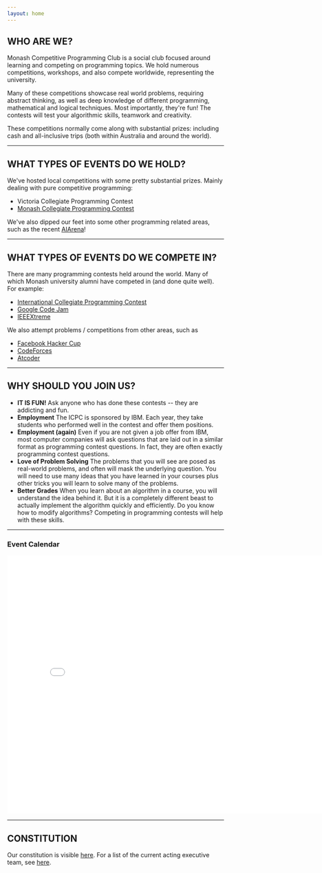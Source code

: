 ```yaml
---
layout: home
---
```


## WHO ARE WE?

Monash Competitive Programming Club is a social club focused around learning and competing on programming topics. We hold numerous competitions, workshops, and also compete worldwide, representing the university.

Many of these competitions showcase real world problems, requiring abstract thinking, as well as deep knowledge of different programming, mathematical and logical techniques. Most importantly, they're fun! The contests will test your algorithmic skills, teamwork and creativity.

These competitions normally come along with substantial prizes: including cash and all-inclusive trips (both within Australia and around the world).

---

## WHAT TYPES OF EVENTS DO WE HOLD?

We've hosted local competitions with some pretty substantial prizes. Mainly dealing with pure competitive programming:
* Victoria Collegiate Programming Contest
* [Monash Collegiate Programming Contest](http://blog.monashicpc.com/mcpc2020)

We've also dipped our feet into some other programming related areas, such as the recent [AIArena](http://blog.monashicpc.com/aiarena21)!

---

## WHAT TYPES OF EVENTS DO WE COMPETE IN?

There are many programming contests held around the world. Many of which Monash university alumni have competed in (and done quite well). For example:
* [International Collegiate Programming Contest](https://icpc.baylor.edu)
* [Google Code Jam](https://code.google.com/codejam)
* [IEEEXtreme](https://ieee.org/xtreme)

We also attempt problems / competitions from other areas, such as
* [Facebook Hacker Cup](https://facebook.com/hackercup)
* [CodeForces](https://codeforces.com)
* [Atcoder](https://atcoder.jp/)

---

## WHY SHOULD YOU JOIN US?
* **IT IS FUN!** Ask anyone who has done these contests -- they are addicting and fun.
* **Employment** The ICPC is sponsored by IBM. Each year, they take students who performed well in the contest and offer them positions.
* **Employment (again)** Even if you are not given a job offer from IBM, most computer companies will ask questions that are laid out in a similar format as programming contest questions. In fact, they are often exactly programming contest questions.
* **Love of Problem Solving** The problems that you will see are posed as real-world problems, and often will mask the underlying question. You will need to use many ideas that you have learned in your courses plus other tricks you will learn to solve many of the problems.
* **Better Grades** When you learn about an algorithm in a course, you will understand the idea behind it. But it is a completely different beast to actually implement the algorithm quickly and efficiently. Do you know how to modify algorithms? Competing in programming contests will help with these skills.

---

<div class="span9">
    <h3>Event Calendar</h3>
    <iframe src="{{ site.contest_calendar }}" style="border: 0" width="800" height="600" frameborder="0" scrolling="no"></iframe>
</div>

---

## CONSTITUTION

Our constitution is visible [here](http://blog.monashicpc.com/constitution). For a list of the current acting executive team, see [here](http://blog.monashicpc.com/constitution/team).

